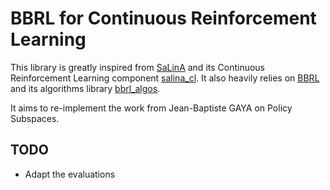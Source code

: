 # BBRL for Continuous Reinforcement Learning

This library is greatly inspired from [SaLinA](https://github.com/facebookresearch/salina) and its Continuous Reinforcement Learning component [salina_cl](https://github.com/facebookresearch/salina/tree/main/salina_cl). It also heavily relies on [BBRL](https://github.com/osigaud/bbrl) and its algorithms library [bbrl_algos](https://github.com/osigaud/bbrl_algos).

It aims to re-implement the work from Jean-Baptiste GAYA on Policy Subspaces.


## TODO

- Adapt the evaluations